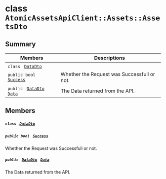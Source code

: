 # class `AtomicAssetsApiClient::Assets::AssetsDto` 

## Summary

 Members                                | Descriptions                                
----------------------------------------|---------------------------------------------
`class ` [`DataDto`](AtomicAssetsApiClient--Assets--AssetsDto--DataDto.md)        | 
`public bool ` [`Success`](#class_atomic_assets_api_client_1_1_assets_1_1_assets_dto_1a506fb037fbb6bfe8f254c021a2c3cfac) | Whether the Request was Successfull or not.
`public ` [`DataDto`](AtomicAssetsApiClient--Assets--AssetsDto--DataDto.md)` ` [`Data`](#class_atomic_assets_api_client_1_1_assets_1_1_assets_dto_1a6ed89521b3da4f30d2ab82c36d0afd13) | The Data returned from the API.

## Members

##### `class ` [`DataDto`](AtomicAssetsApiClient--Assets--AssetsDto--DataDto.md) 

##### `public bool ` [`Success`](#class_atomic_assets_api_client_1_1_assets_1_1_assets_dto_1a506fb037fbb6bfe8f254c021a2c3cfac) 

Whether the Request was Successfull or not.

##### `public ` [`DataDto`](AtomicAssetsApiClient--Assets--AssetsDto--DataDto.md)` ` [`Data`](#class_atomic_assets_api_client_1_1_assets_1_1_assets_dto_1a6ed89521b3da4f30d2ab82c36d0afd13) 

The Data returned from the API.

